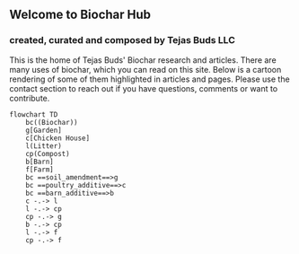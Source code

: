 ## Welcome to Biochar Hub
### created, curated and composed by Tejas Buds LLC

This is the home of Tejas Buds' Biochar research and articles. There are many uses of biochar, which you can read on this site. Below is a cartoon rendering of some of them highlighted in articles and pages. Please use the contact section to reach out if you have questions, comments or want to contribute.

```mermaid
flowchart TD
    bc((Biochar))
    g[Garden]
    c[Chicken House]
    l(Litter)
    cp(Compost)
    b[Barn]
    f[Farm]
    bc ==soil_amendment==>g
    bc ==poultry_additive==>c
    bc ==barn_additive==>b
    c -.-> l
    l -.-> cp
    cp -.-> g
    b -.-> cp
    l -.-> f
    cp -.-> f
```